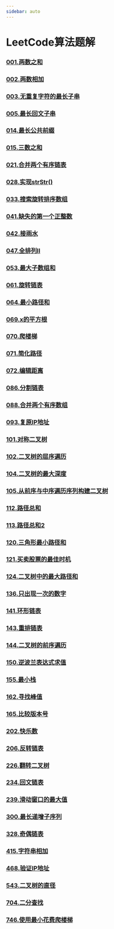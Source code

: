 ```yaml
---
sidebar: auto
---
```


# LeetCode算法题解

### [001.两数之和](./01.两数之和.md)
### [002.两数相加](./02.两数之和.md)
### [003.无重复字符的最长子串](./03.无重复字符的最长子串.md)
### [005.最长回文子串](./05.最长回文串.md)
### [014.最长公共前缀](./014.最长公共前缀.md)
### [015.三数之和](./015.三数之和.md)
### [021.合并两个有序链表](./021.合并两个有序链表.md)
### [028.实现strStr()](./028.实现strStr().md)
### [033.搜索旋转排序数组](./033.搜索旋转排序数组.md)
### [041.缺失的第一个正整数](./041.缺失的第一个正整数.md)
### [042.接雨水](./042.接雨水.md)
### [047.全排列II](./047.全排列II.md)
### [053.最大子数组和](./053.最大子数组和.md)
### [061.旋转链表](./061.旋转链表.md)
### [064.最小路径和](./064.最小路径和.md)
### [069.x的平方根](./069.x的平方根.md)
### [070.爬楼梯](./070.爬楼梯.md)
### [071.简化路径](./071.简化路径.md)
### [072.编辑距离](./072.编辑距离.md)
### [086.分割链表](./086.分割链表.md)
### [088.合并两个有序数组](./088.合并两个有序数组.md)
### [093.复原IP地址](./093.复原IP地址.md)
### [101.对称二叉树](./101.对称二叉树.md)
### [102.二叉树的层序遍历](./102.二叉树的层序遍历.md)
### [104.二叉树的最大深度](./104.二叉树的最大深度.md)
### [105.从前序与中序遍历序列构建二叉树](./105.从前序与中序遍历序列构建二叉树.md)
### [112.路径总和](./112.路径总和.md)
### [113.路径总和2](./113.路径总和2.md)
### [120.三角形最小路径和](./120.三角形最小路径和.md)
### [121.买卖股票的最佳时机](./121.买卖股票的最佳时机.md)
### [124.二叉树中的最大路径和](./124.二叉树中的最大路径和.md)
### [136.只出现一次的数字](./136.只出现一次的数字.md)
### [141.环形链表](./141.环形链表.md)
### [143.重排链表](./143.重排链表.md)
### [144.二叉树的前序遍历](./144.二叉树的前序遍历.md)
### [150.逆波兰表达式求值](./150.逆波兰表达式求值.md)
### [155.最小栈](./155.最小栈.md)
### [162.寻找峰值](./162.寻找峰值.md)
### [165.比较版本号](./165.比较版本号.md)
### [202.快乐数](./202.快乐数.md)
### [206.反转链表](./206.反转链表.md)
### [226.翻转二叉树](./226.翻转二叉树.md)
### [234.回文链表](./234.回文链表.md)
### [239.滑动窗口的最大值](./239.滑动窗口的最大值.md)
### [300.最长递增子序列](./300.最长递增子序列.md)
### [328.奇偶链表](./328.奇偶链表.md)
### [415.字符串相加](./415.字符串相加.md)
### [468.验证IP地址](./468.验证IP地址.md)
### [543.二叉树的直径](./543.二叉树的直径.md)
### [704.二分查找](./704.二分查找.md)
### [746.使用最小花费爬楼梯](./746.使用最小花费爬楼梯.md)
